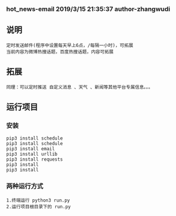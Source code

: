 ### hot_news-email  2019/3/15 21:35:37 author-zhangwudi
## 说明
    定时发送邮件(程序中设置每天早上6点，/每隔一小时)，可拓展
    当前内容为微博热搜话题，百度热搜话题，内容可拓展
## 拓展
    同理：可以定时推送 自定义消息 、天气 、新闻等其他平台专属信息。。。
## 运行项目
### 安装
    pip3 install schedule
    pip3 install schedule
    pip3 install email
    pip3 install urllib
    pip3 install requests
    pip3 install
    pip3 install 
### 两种运行方式
    1.终端运行 python3 run.py
    2.运行项目根目录下的 run.py

